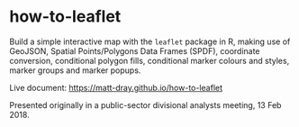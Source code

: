 # how-to-leaflet

Build a simple interactive map with the `leaflet` package in R, making use of GeoJSON, Spatial Points/Polygons Data Frames (SPDF), coordinate conversion, conditional polygon fills, conditional marker colours and styles, marker groups and marker popups.

Live document: https://matt-dray.github.io/how-to-leaflet

Presented originally in a public-sector divisional analysts meeting, 13 Feb 2018.
